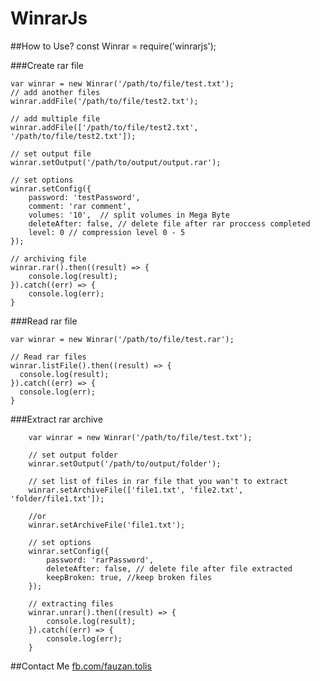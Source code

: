 WinrarJs
===================

##How to Use?
    const Winrar = require('winrarjs');

###Create rar file

    var winrar = new Winrar('/path/to/file/test.txt');
    // add another files
    winrar.addFile('/path/to/file/test2.txt');

    // add multiple file
    winrar.addFile(['/path/to/file/test2.txt', '/path/to/file/test2.txt']);

    // set output file
    winrar.setOutput('/path/to/output/output.rar');

    // set options
    winrar.setConfig({
    	password: 'testPassword',
    	comment: 'rar comment',
    	volumes: '10',  // split volumes in Mega Byte
    	deleteAfter: false, // delete file after rar proccess completed
    	level: 0 // compression level 0 - 5
    });

    // archiving file
    winrar.rar().then((result) => {
    	console.log(result);
    }).catch((err) => {
    	console.log(err);
    }

###Read rar file

    var winrar = new Winrar('/path/to/file/test.rar');

    // Read rar files
    winrar.listFile().then((result) => {
      console.log(result);
    }).catch((err) => {
      console.log(err);
    }

###Extract rar archive

        var winrar = new Winrar('/path/to/file/test.txt');

        // set output folder
        winrar.setOutput('/path/to/output/folder');

        // set list of files in rar file that you wan't to extract
        winrar.setArchiveFile(['file1.txt', 'file2.txt', 'folder/file1.txt']);

        //or
        winrar.setArchiveFile('file1.txt');

        // set options
        winrar.setConfig({
        	password: 'rarPassword',
        	deleteAfter: false, // delete file after file extracted
        	keepBroken: true, //keep broken files
        });

        // extracting files
        winrar.unrar().then((result) => {
        	console.log(result);
        }).catch((err) => {
        	console.log(err);
        }

##Contact Me
[fb.com/fauzan.tolis](https://fb.com/fauzan.tolis)
